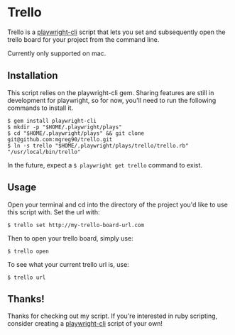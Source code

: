# Trello

Trello is a [playwright-cli](https://github.com/mgreg90/playwright-cli) script that lets you set and subsequently open
the trello board for your project from the command line.

Currently only supported on mac.

## Installation

This script relies on the playwright-cli gem. Sharing features are still
in development for playwright, so for now, you'll need to run the following
commands to install it.

```shell
$ gem install playwright-cli
$ mkdir -p "$HOME/.playwright/plays"
$ cd "$HOME/.playwright/plays" && git clone git@github.com:mgreg90/trello.git
$ ln -s trello "$HOME/.playwright/plays/trello/trello.rb" "/usr/local/bin/trello"
```

In the future, expect a `$ playwright get trello` command to exist.

## Usage

Open your terminal and cd into the directory of the project you'd like to use
this script with. Set the url with:
```shell
$ trello set http://my-trello-board-url.com
```

Then to open your trello board, simply use:
```shell
$ trello open
```

To see what your current trello url is, use:
```shell
$ trello url
```

## Thanks!

Thanks for checking out my script. If you're interested in ruby scripting,
consider creating a [playwright-cli](https://github.com/mgreg90/playwright-cli) script of your own!